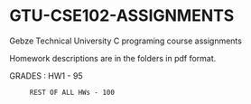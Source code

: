 # GTU-CSE102-ASSIGNMENTS
Gebze Technical University C programing course assignments

Homework descriptions are in the folders in pdf format.

GRADES : HW1 - 95
         
         REST OF ALL HWs - 100
